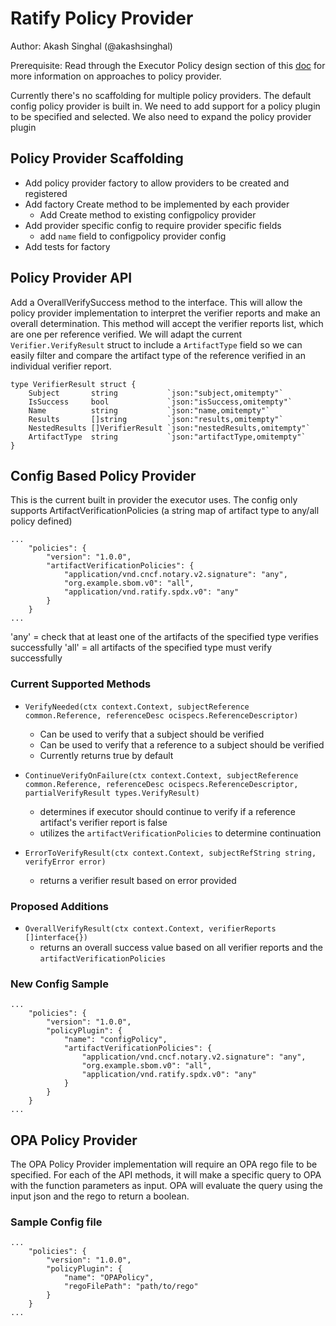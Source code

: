 # Ratify Policy Provider
Author: Akash Singhal (@akashsinghal)

Prerequisite: Read through the Executor Policy design section of this [doc](https://github.com/deislabs/ratify/tree/main/docs#executor-policy-specification) for more information on approaches to policy provider.

Currently there's no scaffolding for multiple policy providers. The default config policy provider is built in. We need to add support for a policy plugin to be specified and selected. We also need to expand the policy provider plugin 

## Policy Provider Scaffolding

- Add policy provider factory to allow providers to be created and registered
- Add factory Create method to be implemented by each provider
    - Add Create method to existing configpolicy provider
- Add provider specific config to require provider specific fields
    - add `name` field to configpolicy provider config
- Add tests for factory

## Policy Provider API

Add a OverallVerifySuccess method to the interface. This will allow the policy provider implementation to interpret the verifier reports and make an overall determination. This method will accept the verifier reports list, which are one per reference verified. We will adapt the current `Verifier.VerifyResult` struct to include a `ArtifactType` field so we can easily filter and compare the artifact type of the reference verified in an individual verifier report.

```
type VerifierResult struct {
	Subject       string           `json:"subject,omitempty"`
	IsSuccess     bool             `json:"isSuccess,omitempty"`
	Name          string           `json:"name,omitempty"`
	Results       []string         `json:"results,omitempty"`
	NestedResults []VerifierResult `json:"nestedResults,omitempty"`
	ArtifactType  string           `json:"artifactType,omitempty"`
}
```

## Config Based Policy Provider

This is the current built in provider the executor uses. The config only supports ArtifactVerificationPolicies (a string map of artifact type to any/all policy defined)

```
...
    "policies": {
        "version": "1.0.0",
        "artifactVerificationPolicies": {
            "application/vnd.cncf.notary.v2.signature": "any",
            "org.example.sbom.v0": "all",
            "application/vnd.ratify.spdx.v0": "any"
        }
    }
...
```

'any' = check that at least one of the artifacts of the specified type verifies successfully
'all' = all artifacts of the specified type must verify successfully

### Current Supported Methods

- `VerifyNeeded(ctx context.Context, subjectReference common.Reference, referenceDesc ocispecs.ReferenceDescriptor)`
    - Can be used to verify that a subject should be verified
    - Can be used to verify that a reference to a subject should be verified
    - Currently returns true by default

- `ContinueVerifyOnFailure(ctx context.Context, subjectReference common.Reference, referenceDesc ocispecs.ReferenceDescriptor, partialVerifyResult types.VerifyResult)`
    - determines if executor should continue to verify if a reference artifact's verifier report is false
    - utilizes the `artifactVerificationPolicies` to determine continuation

- `ErrorToVerifyResult(ctx context.Context, subjectRefString string, verifyError error)`
    - returns a verifier result based on error provided

### Proposed Additions
- `OverallVerifyResult(ctx context.Context, verifierReports []interface{})`
    - returns an overall success value based on all verifier reports and the `artifactVerificationPolicies`

### New Config Sample

```
...
    "policies": {
        "version": "1.0.0",
        "policyPlugin": {
            "name": "configPolicy",
            "artifactVerificationPolicies": {
                "application/vnd.cncf.notary.v2.signature": "any",
                "org.example.sbom.v0": "all",
                "application/vnd.ratify.spdx.v0": "any"
            }
        }
    }
...
```

## OPA Policy Provider

The OPA Policy Provider implementation will require an OPA rego file to be specified. For each of the API methods, it will make a specific query to OPA with the function parameters as input. OPA will evaluate the query using the input json and the rego to return a boolean. 

### Sample Config file
```
...
    "policies": {
        "version": "1.0.0",
        "policyPlugin": {
            "name": "OPAPolicy",
            "regoFilePath": "path/to/rego"
        }
    }
...
```

          
